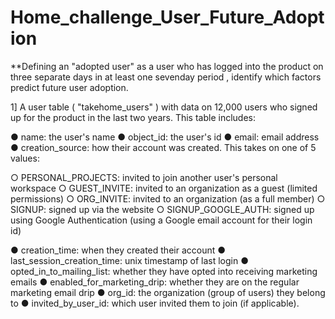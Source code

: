 # Home_challenge_User_Future_Adoption
**Defining  an  "adopted  user"   as  a  user  who   has  logged  into  the  product  on  three  separate
days  in  at  least  one  seven­day  period ,  identify  which  factors  predict  future  user
adoption.

1]  A  user  table  ( "takehome_users" )  with  data  on  12,000  users  who  signed  up  for  the
product  in  the  last  two  years.   This  table  includes:

● name:  the  user's  name
● object_id:   the  user's  id
● email:  email  address
● creation_source:   how  their  account  was  created.  This  takes  on  one
of  5  values:

○ PERSONAL_PROJECTS:  invited  to  join  another  user's
personal  workspace
○ GUEST_INVITE:  invited  to  an  organization  as  a  guest
(limited  permissions)
○ ORG_INVITE:  invited  to  an  organization  (as  a  full  member)
○ SIGNUP:  signed  up  via  the  website
○ SIGNUP_GOOGLE_AUTH:  signed  up  using  Google
Authentication  (using  a  Google  email  account  for  their  login
id)

● creation_time:  when  they  created  their  account
● last_session_creation_time:   unix  timestamp  of  last  login
● opted_in_to_mailing_list:  whether  they  have  opted  into  receiving
marketing  emails
● enabled_for_marketing_drip:  whether  they  are  on  the  regular
marketing  email  drip
● org_id:   the  organization  (group  of  users)  they  belong  to
● invited_by_user_id:   which  user  invited  them  to  join  (if  applicable).
